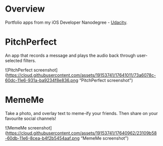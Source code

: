 # Overview
Portfolio apps from my iOS Developer Nanodegree - [Udacity](https://www.udacity.com/).

# PitchPerfect
An app that records a message and plays the audio back through user-selected filters.

![PitchPerfect screenshot](https://cloud.githubusercontent.com/assets/19153741/17641011/73a6078c-60dc-11e6-931a-ba9234f8e836.png “PitchPerfect screenshot")

# MemeMe
Take a photo, and overlay text to meme-ify your friends. Then share on your favourite social channels!

![MemeMe screenshot](https://cloud.githubusercontent.com/assets/19153741/17640962/23109b58-60db-11e6-8cea-b4f2b5454aaf.png “MemeMe screenshot")
